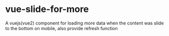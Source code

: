 # vue-slide-for-more
A vuejs(vue2) component for loading more data when the content was slide to the bottom on mobile, also provide refresh function


